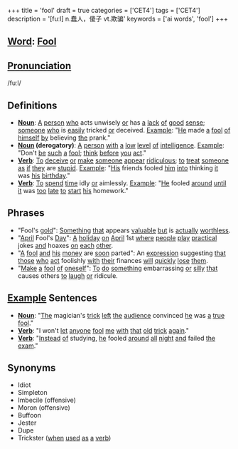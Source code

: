 +++
title = 'fool'
draft = true
categories = ['CET4']
tags = ['CET4']
description = '[fuːl] n.蠢人，傻子 vt.欺骗'
keywords = ['ai words', 'fool']
+++

## [Word](/en/post/word/): [Fool](/en/post/fool/)

## [Pronunciation](/en/post/pronunciation/)
/fuːl/

## Definitions
- **[Noun](/en/post/noun/)**: [A](/en/post/a/) [person](/en/post/person/) [who](/en/post/who/) acts unwisely [or](/en/post/or/) has [a](/en/post/a/) [lack](/en/post/lack/) [of](/en/post/of/) [good](/en/post/good/) [sense](/en/post/sense/); [someone](/en/post/someone/) [who](/en/post/who/) is [easily](/en/post/easily/) tricked [or](/en/post/or/) deceived. [Example](/en/post/example/): "[He](/en/post/he/) made [a](/en/post/a/) [fool](/en/post/fool/) [of](/en/post/of/) [himself](/en/post/himself/) [by](/en/post/by/) believing [the](/en/post/the/) prank."
- **[Noun](/en/post/noun/) (derogatory)**: [A](/en/post/a/) [person](/en/post/person/) [with](/en/post/with/) [a](/en/post/a/) [low](/en/post/low/) [level](/en/post/level/) [of](/en/post/of/) [intelligence](/en/post/intelligence/). [Example](/en/post/example/): "Don't [be](/en/post/be/) [such](/en/post/such/) [a](/en/post/a/) [fool](/en/post/fool/); [think](/en/post/think/) [before](/en/post/before/) [you](/en/post/you/) [act](/en/post/act/)."
- **[Verb](/en/post/verb/)**: [To](/en/post/to/) [deceive](/en/post/deceive/) [or](/en/post/or/) [make](/en/post/make/) [someone](/en/post/someone/) [appear](/en/post/appear/) [ridiculous](/en/post/ridiculous/); [to](/en/post/to/) [treat](/en/post/treat/) [someone](/en/post/someone/) [as](/en/post/as/) [if](/en/post/if/) [they](/en/post/they/) are [stupid](/en/post/stupid/). [Example](/en/post/example/): "[His](/en/post/his/) friends fooled [him](/en/post/him/) [into](/en/post/into/) thinking [it](/en/post/it/) was [his](/en/post/his/) [birthday](/en/post/birthday/)."
- **[Verb](/en/post/verb/)**: [To](/en/post/to/) [spend](/en/post/spend/) [time](/en/post/time/) idly [or](/en/post/or/) aimlessly. [Example](/en/post/example/): "[He](/en/post/he/) fooled [around](/en/post/around/) [until](/en/post/until/) [it](/en/post/it/) was [too](/en/post/too/) [late](/en/post/late/) [to](/en/post/to/) [start](/en/post/start/) [his](/en/post/his/) homework."

## Phrases
- "Fool's [gold](/en/post/gold/)": [Something](/en/post/something/) [that](/en/post/that/) appears [valuable](/en/post/valuable/) [but](/en/post/but/) is [actually](/en/post/actually/) [worthless](/en/post/worthless/).
- "[April](/en/post/april/) Fool's [Day](/en/post/day/)": [A](/en/post/a/) [holiday](/en/post/holiday/) [on](/en/post/on/) [April](/en/post/april/) 1st [where](/en/post/where/) [people](/en/post/people/) [play](/en/post/play/) [practical](/en/post/practical/) jokes [and](/en/post/and/) hoaxes [on](/en/post/on/) [each](/en/post/each/) [other](/en/post/other/).
- "[A](/en/post/a/) [fool](/en/post/fool/) [and](/en/post/and/) [his](/en/post/his/) [money](/en/post/money/) are [soon](/en/post/soon/) parted": An [expression](/en/post/expression/) suggesting [that](/en/post/that/) [those](/en/post/those/) [who](/en/post/who/) [act](/en/post/act/) foolishly [with](/en/post/with/) [their](/en/post/their/) finances [will](/en/post/will/) [quickly](/en/post/quickly/) [lose](/en/post/lose/) [them](/en/post/them/).
- "[Make](/en/post/make/) [a](/en/post/a/) [fool](/en/post/fool/) [of](/en/post/of/) [oneself](/en/post/oneself/)": [To](/en/post/to/) [do](/en/post/do/) [something](/en/post/something/) embarrassing [or](/en/post/or/) [silly](/en/post/silly/) [that](/en/post/that/) causes others [to](/en/post/to/) [laugh](/en/post/laugh/) [or](/en/post/or/) ridicule.

## [Example](/en/post/example/) Sentences
- **[Noun](/en/post/noun/)**: "[The](/en/post/the/) magician's [trick](/en/post/trick/) [left](/en/post/left/) [the](/en/post/the/) [audience](/en/post/audience/) convinced [he](/en/post/he/) was [a](/en/post/a/) [true](/en/post/true/) [fool](/en/post/fool/)."
- **[Verb](/en/post/verb/)**: "I won't [let](/en/post/let/) [anyone](/en/post/anyone/) [fool](/en/post/fool/) [me](/en/post/me/) [with](/en/post/with/) [that](/en/post/that/) [old](/en/post/old/) [trick](/en/post/trick/) [again](/en/post/again/)."
- **[Verb](/en/post/verb/)**: "[Instead](/en/post/instead/) [of](/en/post/of/) studying, [he](/en/post/he/) fooled [around](/en/post/around/) [all](/en/post/all/) [night](/en/post/night/) [and](/en/post/and/) failed [the](/en/post/the/) [exam](/en/post/exam/)."

## Synonyms
- Idiot
- Simpleton
- Imbecile (offensive)
- Moron (offensive)
- Buffoon
- Jester
- Dupe
- Trickster ([when](/en/post/when/) [used](/en/post/used/) [as](/en/post/as/) [a](/en/post/a/) [verb](/en/post/verb/))
